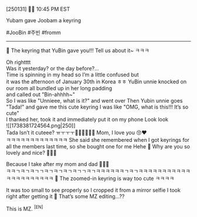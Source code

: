 [250131] 🐣💭 10:45 PM EST 

Yubam gave Joobam a keyring

#JooBin #주빈 #fromm
___

🫧 The keyring that YuBin gave you!!! Tell us about it~ ㅋㅋㅋ

Oh rightttt  
Was it yesterday? or the day before?…  
Time is spinning in my head 
so I’m a little confused but  
it was the afternoon of January 30th in Korea
ㅎㅎ
YuBin unnie knocked on our room
all bundled up in her long padding  
and called out "Bin-ahhhh~"  
So I was like "Unnieee, what is it?" and went over
Then Yubin unnie goes "Tada!"
and gave me this cute keyring
I was like "OMG, what is this!!! It’s so cute"  
I thanked her, took it 
and immediately put it on my phone
Look look  
![[1738381724564.png|250]]  
Tada
Isn’t it cuteee? ㅠㅜㅜㅜ🥺🥹🥹🥹🥹🥹
Mom, I love you
😚❤️  
ㅋㅋㅋㅋㅋㅋㅋㅋㅋㅋㅋㅋㅋ
She said she remembered when I got keyrings for all the members last time, so she bought one for me
Hehe
🫧 Why are you so lovely and nice? 🤍🤍🤍

Because I take after my mom and dad
🤍🤍🤍  
ㅋㅋㄱㅋㄱㅋㄱㄱㅋㄱㅋㄱㅋㄱㅋㄱㄱㅋㄱㅋㅋㅋㅋㅋㅋㄱㅋㄱㅋㅋㅋㅋㅋㅋㅋㅋㅋㅋㅋㅋㅋㅋㅋㅋㅋㅋㅋㅋㅋ
🫧 The zoomed-in keyring is way too cute ㅋㅋㅋㅋ

It was too small to see properly 
so I cropped it from a mirror selfie I took right after getting it
🫧 That’s some MZ editing…??

This is MZ. <sup>[EN]</sup>
